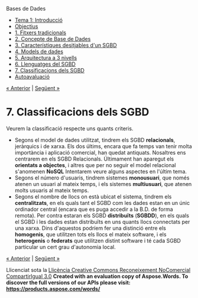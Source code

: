 Bases de Dades

- [Tema 1: Introducció](index.md)
- [Objectius](objectius.md)
- [1. Fitxers tradicionals](1_fitxers_tradicionals.md)
- [2. Concepte de Base de Dades](2_concepte_de_base_de_dades.md)
- [3. Característiques desitjables d'un SGBD](3_caracterstiques_desitjables_dun_sgbd.md)
- [4. Models de dades](4_models_de_dades.md)
- [5. Arquitectura a 3 nivells](5_arquitectura_a_3_nivells.md)
- [6. Llenguatges del SGBD](6_llenguatges_del_sgbd.md)
- [7. Classificacions dels SGBD](7_classificacions_dels_sgbd.md)
- [Autoavaluació](autoavaluaci.md)

[« Anterior](6_llenguatges_del_sgbd.md) | [Següent »](autoavaluaci.md)
# <a name="main"></a>**7. Classificacions dels SGBD**


Veurem la classificació respecte uns quants criteris.

- Segons el model de dades utilitzat, tindrem els SGBD **relacionals**, jeràrquics i de xarxa. Els dos últims, encara que fa temps van tenir molta importància i aplicació comercial, han quedat antiquats. Nosaltres ens centrarem en els SGBD Relacionals. Últimament han aparegut els **orientats a objectes**, i altres que per no seguir el model relacional s'anomenen **NoSQL** Intentarem veure alguns aspectes en l'últim tema.
- Segons el número d'usuaris, tindrem sistemes **monousuari**, que només atenen un usuari al mateix temps, i els sistemes **multiusuari**, que atenen molts usuaris al mateix temps.
- Segons el nombre de llocs on està ubicat el sistema, tindrem els **centralitzats**, en els quals tant el SGBD com les dades estan en un únic ordinador central (encara que es puga accedir a la B.D. de forma remota). Per contra estaran els SGBD **distribuïts** (**SGBDD**), en els quals el SGBD i les dades estan distribuïts en uns quants llocs connectats per una xarxa. Dins d'aquestos podríem fer una distinció entre els **homogenis**, que utilitzen tots els llocs el mateix software, i els **heterogenis** o **federats** que utilitzen distint software i té cada SGBD particular un cert grau d'autonomia local.

[« Anterior](6_llenguatges_del_sgbd.md) | [Següent »](autoavaluaci.md)

Llicenciat sota la [Llicència Creative Commons Reconeixement NoComercial CompartirIgual 3.0](http://creativecommons.org/licenses/by-nc-sa/3.0/)
**Created with an evaluation copy of Aspose.Words. To discover the full versions of our APIs please visit: https://products.aspose.com/words/**

